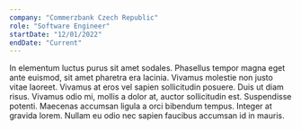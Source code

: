 ```yaml
---
company: "Commerzbank Czech Republic"
role: "Software Engineer"
startDate: "12/01/2022"
endDate: "Current"
---
```


In elementum luctus purus sit amet sodales. Phasellus tempor magna 
eget ante euismod, sit amet pharetra era lacinia. 
Vivamus molestie non justo vitae laoreet. Vivamus at eros vel sapien 
sollicitudin posuere. Duis ut diam risus. Vivamus odio mi,
mollis a dolor at, auctor sollicitudin est. Suspendisse potenti. Maecenas
accumsan ligula a orci bibendum tempus. Integer at gravida lorem. 
Nullam eu odio nec sapien faucibus accumsan id in mauris.
